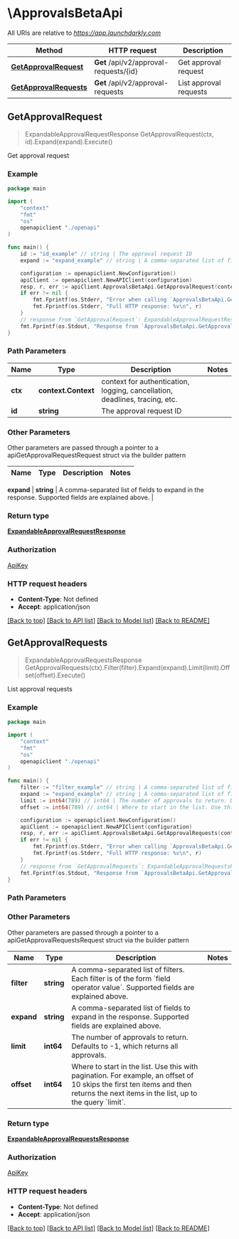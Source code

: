 # \ApprovalsBetaApi

All URIs are relative to *https://app.launchdarkly.com*

Method | HTTP request | Description
------------- | ------------- | -------------
[**GetApprovalRequest**](ApprovalsBetaApi.md#GetApprovalRequest) | **Get** /api/v2/approval-requests/{id} | Get approval request
[**GetApprovalRequests**](ApprovalsBetaApi.md#GetApprovalRequests) | **Get** /api/v2/approval-requests | List approval requests



## GetApprovalRequest

> ExpandableApprovalRequestResponse GetApprovalRequest(ctx, id).Expand(expand).Execute()

Get approval request



### Example

```go
package main

import (
    "context"
    "fmt"
    "os"
    openapiclient "./openapi"
)

func main() {
    id := "id_example" // string | The approval request ID
    expand := "expand_example" // string | A comma-separated list of fields to expand in the response. Supported fields are explained above. (optional)

    configuration := openapiclient.NewConfiguration()
    apiClient := openapiclient.NewAPIClient(configuration)
    resp, r, err := apiClient.ApprovalsBetaApi.GetApprovalRequest(context.Background(), id).Expand(expand).Execute()
    if err != nil {
        fmt.Fprintf(os.Stderr, "Error when calling `ApprovalsBetaApi.GetApprovalRequest``: %v\n", err)
        fmt.Fprintf(os.Stderr, "Full HTTP response: %v\n", r)
    }
    // response from `GetApprovalRequest`: ExpandableApprovalRequestResponse
    fmt.Fprintf(os.Stdout, "Response from `ApprovalsBetaApi.GetApprovalRequest`: %v\n", resp)
}
```

### Path Parameters


Name | Type | Description  | Notes
------------- | ------------- | ------------- | -------------
**ctx** | **context.Context** | context for authentication, logging, cancellation, deadlines, tracing, etc.
**id** | **string** | The approval request ID | 

### Other Parameters

Other parameters are passed through a pointer to a apiGetApprovalRequestRequest struct via the builder pattern


Name | Type | Description  | Notes
------------- | ------------- | ------------- | -------------

 **expand** | **string** | A comma-separated list of fields to expand in the response. Supported fields are explained above. | 

### Return type

[**ExpandableApprovalRequestResponse**](ExpandableApprovalRequestResponse.md)

### Authorization

[ApiKey](../README.md#ApiKey)

### HTTP request headers

- **Content-Type**: Not defined
- **Accept**: application/json

[[Back to top]](#) [[Back to API list]](../README.md#documentation-for-api-endpoints)
[[Back to Model list]](../README.md#documentation-for-models)
[[Back to README]](../README.md)


## GetApprovalRequests

> ExpandableApprovalRequestsResponse GetApprovalRequests(ctx).Filter(filter).Expand(expand).Limit(limit).Offset(offset).Execute()

List approval requests



### Example

```go
package main

import (
    "context"
    "fmt"
    "os"
    openapiclient "./openapi"
)

func main() {
    filter := "filter_example" // string | A comma-separated list of filters. Each filter is of the form `field operator value`. Supported fields are explained above. (optional)
    expand := "expand_example" // string | A comma-separated list of fields to expand in the response. Supported fields are explained above. (optional)
    limit := int64(789) // int64 | The number of approvals to return. Defaults to -1, which returns all approvals. (optional)
    offset := int64(789) // int64 | Where to start in the list. Use this with pagination. For example, an offset of 10 skips the first ten items and then returns the next items in the list, up to the query `limit`. (optional)

    configuration := openapiclient.NewConfiguration()
    apiClient := openapiclient.NewAPIClient(configuration)
    resp, r, err := apiClient.ApprovalsBetaApi.GetApprovalRequests(context.Background()).Filter(filter).Expand(expand).Limit(limit).Offset(offset).Execute()
    if err != nil {
        fmt.Fprintf(os.Stderr, "Error when calling `ApprovalsBetaApi.GetApprovalRequests``: %v\n", err)
        fmt.Fprintf(os.Stderr, "Full HTTP response: %v\n", r)
    }
    // response from `GetApprovalRequests`: ExpandableApprovalRequestsResponse
    fmt.Fprintf(os.Stdout, "Response from `ApprovalsBetaApi.GetApprovalRequests`: %v\n", resp)
}
```

### Path Parameters



### Other Parameters

Other parameters are passed through a pointer to a apiGetApprovalRequestsRequest struct via the builder pattern


Name | Type | Description  | Notes
------------- | ------------- | ------------- | -------------
 **filter** | **string** | A comma-separated list of filters. Each filter is of the form &#x60;field operator value&#x60;. Supported fields are explained above. | 
 **expand** | **string** | A comma-separated list of fields to expand in the response. Supported fields are explained above. | 
 **limit** | **int64** | The number of approvals to return. Defaults to -1, which returns all approvals. | 
 **offset** | **int64** | Where to start in the list. Use this with pagination. For example, an offset of 10 skips the first ten items and then returns the next items in the list, up to the query &#x60;limit&#x60;. | 

### Return type

[**ExpandableApprovalRequestsResponse**](ExpandableApprovalRequestsResponse.md)

### Authorization

[ApiKey](../README.md#ApiKey)

### HTTP request headers

- **Content-Type**: Not defined
- **Accept**: application/json

[[Back to top]](#) [[Back to API list]](../README.md#documentation-for-api-endpoints)
[[Back to Model list]](../README.md#documentation-for-models)
[[Back to README]](../README.md)


